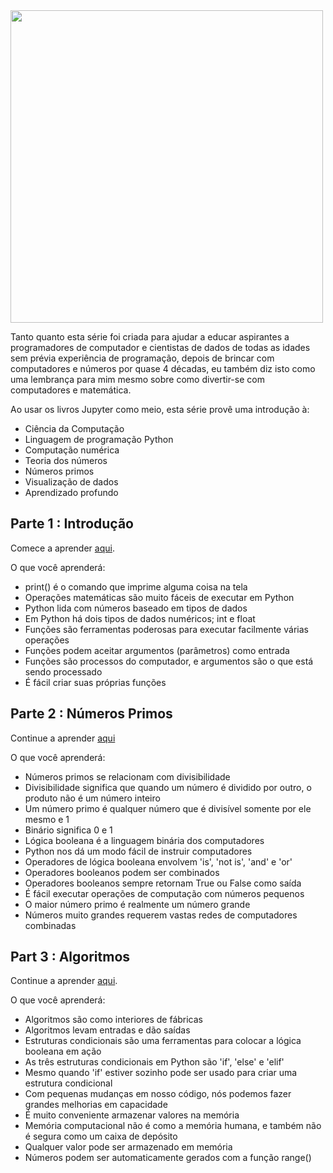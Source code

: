 <img width='500px' src='http://i.imgur.com/pa4vzNh.png'>

Tanto quanto esta série foi criada para ajudar a educar aspirantes a programadores de computador e cientistas de dados de todas as idades sem prévia experiência de programação, depois de brincar com computadores e números por quase 4 décadas, eu também diz isto como uma lembrança para mim mesmo sobre como divertir-se com computadores e matemática.

Ao usar os livros Jupyter como meio, esta série provê uma introdução à: 

- Ciência da Computação
- Linguagem de programação Python
- Computação numérica
- Teoria dos números
- Números primos
- Visualização de dados
- Aprendizado profundo

## Parte 1 : Introdução

Comece a aprender [aqui](https://nbviewer.jupyter.org/github/mikkokotila/jupyter4kids/blob/master/notebooks/numerical-computing-is-fun-1.ipynb).

O que você aprenderá: 

- print() é o comando que imprime alguma coisa na tela
- Operações matemáticas são muito fáceis de executar em Python
- Python lida com números baseado em tipos de dados
- Em Python há dois tipos de dados numéricos; int e float
- Funções são ferramentas poderosas para executar facilmente várias operações
- Funções podem aceitar argumentos (parâmetros) como entrada
- Funções são processos do computador, e argumentos são o que está sendo processado
- É fácil criar suas próprias funções

## Parte 2 : Números Primos

Continue a aprender [aqui](https://nbviewer.jupyter.org/github/mikkokotila/jupyter4kids/blob/master/notebooks/numerical-computing-is-fun-2.ipynb)

O que você aprenderá: 

- Números primos se relacionam com divisibilidade
- Divisibilidade significa que quando um número é dividido por outro, o produto não é um número inteiro
- Um número primo é qualquer número que é divisível somente por ele mesmo e 1
- Binário significa 0 e 1
- Lógica booleana é a linguagem binária dos computadores
- Python nos dá um modo fácil de instruir computadores
- Operadores de lógica booleana envolvem 'is', 'not is', 'and' e 'or'
- Operadores booleanos podem ser combinados
- Operadores booleanos sempre retornam True ou False como saída
- É fácil executar operações de computação com números pequenos
- O maior número primo é realmente um número grande
- Números muito grandes requerem vastas redes de computadores combinadas

## Part 3 : Algoritmos

Continue a aprender [aqui](https://nbviewer.jupyter.org/github/mikkokotila/jupyter4kids/blob/master/notebooks/numerical-computing-is-fun-3.ipynb).

O que você aprenderá: 

- Algoritmos são como interiores de fábricas
- Algoritmos levam entradas e dão saídas
- Estruturas condicionais são uma ferramentas para colocar a lógica booleana em ação
- As três estruturas condicionais em Python são 'if', 'else' e 'elif'
- Mesmo quando 'if' estiver sozinho pode ser usado para criar uma estrutura condicional
- Com pequenas mudanças em nosso código, nós podemos fazer grandes melhorias em capacidade
- É muito conveniente armazenar valores na memória
- Memória computacional não é como a memória humana, e também não é segura como um caixa de depósito
- Qualquer valor pode ser armazenado em memória
- Números podem ser automaticamente gerados com a função range()

